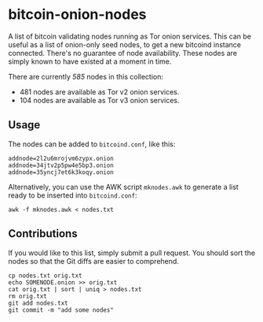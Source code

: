 # bitcoin-onion-nodes
A list of bitcoin validating nodes running as Tor onion services. This can be useful as a list of onion-only seed nodes, to get a new bitcoind instance connected. There's no guarantee of node availability. These nodes are simply known to have existed at a moment in time.

There are currently *585* nodes in this collection:

 - 481 nodes are available as Tor v2 onion services.
 - 104 nodes are available as Tor v3 onion services.

## Usage

The nodes can be added to `bitcoind.conf`, like this:

```
addnode=2l2u6mrojvm6zypx.onion
addnode=34jtv2p5pw4e5bp3.onion
addnode=35yncj7et6k3koqy.onion
```

Alternatively, you can use the AWK script `mknodes.awk` to generate a list ready to be inserted into `bitcoind.conf`:

```
awk -f mknodes.awk < nodes.txt
```

## Contributions

If you would like to this list, simply submit a pull request. You should sort the nodes so that the Git diffs are easier to comprehend.

```
cp nodes.txt orig.txt
echo SOMENODE.onion >> orig.txt
cat orig.txt | sort | uniq > nodes.txt
rm orig.txt
git add nodes.txt
git commit -m "add some nodes"
```
